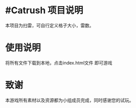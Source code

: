#Catrush
项目说明
=========
本项目为扫雷，可自行定义格子大小，雷数。

使用说明
=========
将所有文件下载到本地，点击index.html文件 即可游戏

致谢
=========
本游戏所有素材以及资源都为小组成员完成，同时感谢您的试玩。
